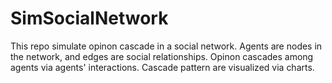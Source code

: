 # SimSocialNetwork
This repo simulate opinon cascade in a social network.
Agents are nodes in the network, and edges are social relationships.
Opinon cascades among agents via agents' interactions. 
Cascade pattern are visualized via charts.